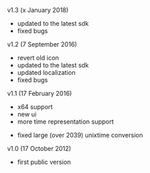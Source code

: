 v1.3 (x January 2018)
- updated to the latest sdk
- fixed bugs

v1.2 (7 September 2016)
- revert old icon
- updated to the latest sdk
- updated localization
- fixed bugs

v1.1 (17 February 2016)
+ x64 support
+ new ui
+ more time representation support
- fixed large (over 2039) unixtime conversion

v1.0 (17 October 2012)
- first public version
